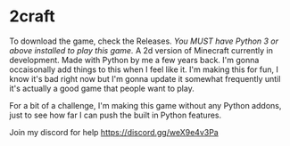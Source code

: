 # 2craft
To download the game, check the Releases. 
_You MUST have Python 3 or above installed to play this game._
A 2d version of Minecraft currently in development. Made with Python by me a few years back.
I'm gonna occaisonally add things to this when I feel like it. I'm making this for fun, I know it's bad right now but I'm gonna update it somewhat frequently until it's actually a good game
that people want to play.

For a bit of a challenge, I'm making this game without any Python addons, just to see how far I can push the built in Python features.

Join my discord for help https://discord.gg/weX9e4v3Pa
